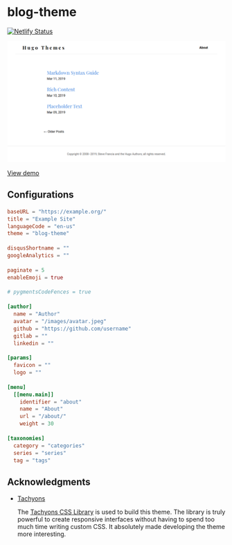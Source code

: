 # blog-theme

[![Netlify Status](https://api.netlify.com/api/v1/badges/15afd7b2-191f-4265-93ba-d03ae022ffb7/deploy-status)](https://app.netlify.com/sites/ndtho8205-blog-theme/deploys)

![Screenshot](./images/screenshot.png)

[View demo](https://ndtho8205-blog-theme.netlify.com)

## Configurations

```toml
baseURL = "https://example.org/"
title = "Example Site"
languageCode = "en-us"
theme = "blog-theme"

disqusShortname = ""
googleAnalytics = ""

paginate = 5
enableEmoji = true

# pygmentsCodeFences = true

[author]
  name = "Author"
  avatar = "/images/avatar.jpeg"
  github = "https://github.com/username"
  gitlab = ""
  linkedin = ""

[params]
  favicon = ""
  logo = ""

[menu]
  [[menu.main]]
    identifier = "about"
    name = "About"
    url = "/about/"
    weight = 30

[taxonomies]
  category = "categories"
  series = "series"
  tag = "tags"

```

## Acknowledgments

- [Tachyons](http://tachyons.io/)

  The [Tachyons CSS Library](http://tachyons.io/) is used to build this theme. The library is truly powerful to create responsive interfaces without having to spend too much time writing custom CSS. It absolutely made developing the theme more interesting.
